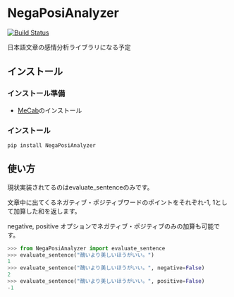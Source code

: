 # NegaPosiAnalyzer
[![Build Status](https://travis-ci.org/uehara1414/NegaPosiAnalyzer.svg?branch=master)](https://travis-ci.org/uehara1414/NegaPosiAnalyzer)

日本語文章の感情分析ライブラリになる予定

## インストール
### インストール準備
- [MeCab](http://taku910.github.io/mecab/)のインストール

### インストール
```shell
pip install NegaPosiAnalyzer
```

## 使い方
現状実装されてるのはevaluate_sentenceのみです。

文章中に出てくるネガティブ・ポジティブワードのポイントをそれぞれ-1, 1として加算した和を返します。

negative, positive オプションでネガティブ・ポジティブのみの加算も可能です。

```python
>>> from NegaPosiAnalyzer import evaluate_sentence
>>> evaluate_sentence("醜いより美しいほうがいい。")
1
>>> evaluate_sentence("醜いより美しいほうがいい。", negative=False)
2
>>> evaluate_sentence("醜いより美しいほうがいい。", positive=False)
-1
```
